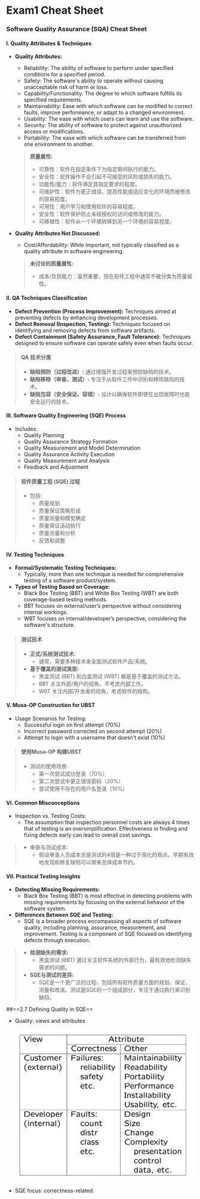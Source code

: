 # Exam1 Cheat Sheet 

### Software Quality Assurance (SQA) Cheat Sheet

#### I. Quality Attributes & Techniques

- **Quality Attributes:**

  - Reliability: The ability of software to perform under specified conditions for a specified period.
  - Safety: The software's ability to operate without causing unacceptable risk of harm or loss.
  - Capability/Functionality: The degree to which software fulfills its specified requirements.
  - Maintainability: Ease with which software can be modified to correct faults, improve performance, or adapt to a changed environment.
  - Usability: The ease with which users can learn and use the software.
  - Security: The ability of software to protect against unauthorized access or modifications.
  - Portability: The ease with which software can be transferred from one environment to another.

  > **质量属性:**
  >
  > - 可靠性：软件在指定条件下为指定期间执行的能力。
  > - 安全性：软件操作不会引起不可接受的风险或损失的能力。
  > - 功能性/能力：软件满足其指定要求的程度。
  > - 可维护性：软件为更正错误、提高性能或适应变化的环境而被修改的容易程度。
  > - 可用性：用户学习和使用软件的容易程度。
  > - 安全性：软件保护防止未经授权的访问或修改的能力。
  > - 可移植性：软件从一个环境转移到另一个环境的容易程度。

- **Quality Attributes Not Discussed:**

  - Cost/Affordability: While important, not typically classified as a quality attribute in software engineering.

  > **未讨论的质量属性:**
  >
  > - 成本/负担能力：虽然重要，但在软件工程中通常不被分类为质量属性。

#### II. QA Techniques Classification

- **Defect Prevention (Process Improvement):** Techniques aimed at preventing defects by enhancing development processes.
- **Defect Removal (Inspection, Testing):** Techniques focused on identifying and removing defects from software artifacts.
- **Defect Containment (Safety Assurance, Fault Tolerance):** Techniques designed to ensure software can operate safely even when faults occur.

> #### QA 技术分类
>
> - **缺陷预防（过程改进）:** 通过增强开发过程来预防缺陷的技术。
> - **缺陷移除（审查、测试）:** 专注于从软件工件中识别和移除缺陷的技术。
> - **缺陷包容（安全保证、容错）:** 设计以确保软件即使在出现故障时也能安全运行的技术。



#### III. Software Quality Engineering (SQE) Process

- Includes:
  - Quality Planning
  - Quality Assurance Strategy Formation
  - Quality Measurement and Model Determination
  - Quality Assurance Activity Execution
  - Quality Measurement and Analysis
  - Feedback and Adjustment

> #### 软件质量工程 (SQE) 过程
>
> - 包括:
>   - 质量规划
>   - 质量保证策略形成
>   - 质量测量和模型确定
>   - 质量保证活动执行
>   - 质量测量和分析
>   - 反馈和调整



#### IV. Testing Techniques

- **Formal/Systematic Testing Techniques:**
  - Typically, more than one technique is needed for comprehensive testing of a software product/system.
- **Types of Testing Based on Coverage:**
  - Black Box Testing (BBT) and White Box Testing (WBT) are both coverage-based testing methods.
  - BBT focuses on external/user’s perspective without considering internal workings.
  - WBT focuses on internal/developer’s perspective, considering the software's structure.

> ####  测试技术
>
> - **正式/系统测试技术:**
>   - 通常，需要多种技术来全面测试软件产品/系统。
> - **基于覆盖的测试类型:**
>   - 黑盒测试 (BBT) 和白盒测试 (WBT) 都是基于覆盖的测试方法。
>   - BBT 关注外部/用户的视角，不考虑内部工作。
>   - WBT 关注内部/开发者的视角，考虑软件的结构。

#### V. Musa-OP Construction for UBST

- Usage Scenarios for Testing:
  - Successful login on first attempt (70%)
  - Incorrect password corrected on second attempt (20%)
  - Attempt to login with a username that doesn't exist (10%)

> #### 使用Musa-OP 构建UBST
>
> - 测试的使用场景:
>   - 第一次尝试成功登录（70%）
>   - 第二次尝试中更正错误密码（20%）
>   - 尝试使用不存在的用户名登录（10%）

#### VI. Common Misconceptions

- Inspection vs. Testing Costs:
  - The assumption that inspection personnel costs are always 4 times that of testing is an oversimplification. Effectiveness in finding and fixing defects early can lead to overall cost savings.

> - 审查与测试成本:
>   - 假设审查人员成本总是测试的4倍是一种过于简化的观点。早期有效地发现和修复缺陷可以带来总体成本节约。



#### VII. Practical Testing Insights

- **Detecting Missing Requirements:**
  - Black Box Testing (BBT) is most effective in detecting problems with missing requirements by focusing on the external behavior of the software system.
- **Differences Between SQE and Testing:**
  - SQE is a broader process encompassing all aspects of software quality, including planning, assurance, measurement, and improvement. Testing is a component of SQE focused on identifying defects through execution.

> - **检测缺失的需求:**
>   - 黑盒测试 (BBT) 通过关注软件系统的外部行为，最有效地检测缺失需求的问题。
> - **SQE与测试的差异:**
>   - SQE是一个更广泛的过程，包括所有软件质量方面的规划、保证、测量和改进。测试是SQE的一个组成部分，专注于通过执行来识别缺陷。





##==2.7 Defining Quality in SQE==

* Quality: views and attributes

  <img src="./Exam1 Cheat Sheet/Screenshot 2024-02-17 at 01.17.43.png" alt="Screenshot 2024-02-17 at 01.17.43" style="zoom:50%;" />

* SQE focus: correctness-related.